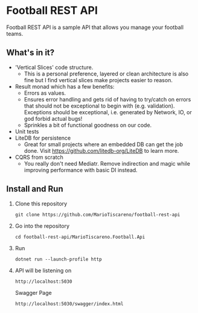 # Football REST API

Football REST API is a sample API that allows you manage your football teams.

## What's in it?

- 'Vertical Slices' code structure.
	- This is a personal preference, layered or clean architecture is also fine but I find vertical slices make projects easier to reason.
- Result monad which has a few benefits:
	- Errors as values.
	- Ensures error handling and gets rid of having to try/catch on errors that should not be exceptional to begin with (e.g. validation). Exceptions should be exceptional, i.e. generated by Network, IO, or god forbid actual bugs!
	- Sprinkles a bit of functional goodness on our code.
- Unit tests
- LiteDB for persistence
	- Great for small projects where an embedded DB can get the job done. Visit https://github.com/litedb-org/LiteDB to learn more.
- CQRS from scratch
	- You really don't need Mediatr. Remove indirection and magic while improving performance with basic DI instead.

## Install and Run

1. Clone this repository

   ```
   git clone https://github.com/MarioTiscareno/football-rest-api
   ```

2. Go into the repository

   ```
   cd football-rest-api/MarioTiscareno.Football.Api
   ```

3. Run

   ```
   dotnet run --launch-profile http
   ```

4. API will be listening on

   ```
   http://localhost:5030
   ```

   Swagger Page
   ```
   http://localhost:5030/swagger/index.html
   ```
